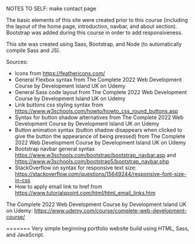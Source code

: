 NOTES TO SELF:
make contact page

The basic elements of this site were created prior to this course (including the layout of the home page, introduction, navbar, and about section). Bootstrap was added during this course in order to add responsiveness.

This site was created using Sass, Bootstrap, and Node (to automatically compile Sass and JS).


Sources:
- Icons from https://feathericons.com/ 
- General Flexbox syntax from The Complete 2022 Web Development Course by Development Island UK on Udemy
- General Sass code layout from The Complete 2022 Web Development Course by Development Island UK on Udemy
- Link buttons css styling syntax from https://www.w3schools.com/howto/howto_css_round_buttons.asp 
- Syntax for button shadow alternatives from The Complete 2022 Web Development Course by Development Island UK on Udemy
- Button animation syntax (button shadow disappears when clicked to give the button the appearance of being pressed) from The Complete 2022 Web Development Course by Development Island UK on Udemy
- Bootstrap navbar general syntax https://www.w3schools.com/bootstrap/bootstrap_navbar.asp and https://www.w3schools.com/bootstrap5/bootstrap_navbar.php 
- StackOverflow on syntax for responsive text size: https://stackoverflow.com/questions/15649244/responsive-font-size-in-css 
- How to apply email link to href from https://www.tutorialspoint.com/html/html_email_links.htm 

The Complete 2022 Web Development Course by Development Island UK on Udemy: https://www.udemy.com/course/complete-web-development-course/ 

=======
Very simple beginning portfolio website build using HTML, Sass, and JavaScript.